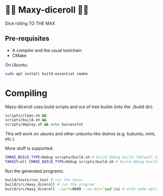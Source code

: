 # 🦖🎲 Maxy-diceroll 🎲🦖
Dice rolling TO THE MAX

## Pre-requisites
- A compiler and the usual toolchain
- CMake

On Ubuntu:
```bash
sudo apt install build-essential cmake
```

# Compiling
Maxy-diceroll uses build scripts and out of tree builds (into the ./build dir):

```bash
scripts/clean.sh &&
scripts/build.sh &&
scripts/deploy.sh && echo Successful
```
This will work on ubuntu and other unbuntu-like distros (e.g. kubuntu, mint,
etc.).

More stuff is supported:
```bash
CMAKE_BUILD_TYPE=Debug scripts/build.sh # build Debug build (default is Release)
TARGET=all CMAKE_BUILD_TYPE=Debug scripts/build.sh # build debug build and tests too
```

Run the generated programs:
```bash
build/tests/run_test # run the tests
build/src/maxy_diceroll # run the program
build/src/maxy_diceroll --port=8080 --ui-dir=`pwd`/ui # with some opts
```
